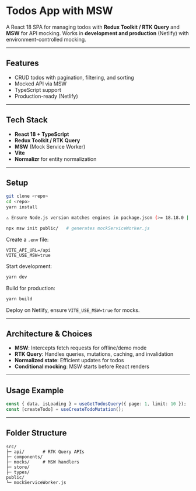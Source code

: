 # Todos App with MSW

A React 18 SPA for managing todos with **Redux Toolkit / RTK Query** and **MSW** for API mocking. Works in **development and production** (Netlify) with environment-controlled mocking.

---

## Features

* CRUD todos with pagination, filtering, and sorting
* Mocked API via MSW
* TypeScript support
* Production-ready (Netlify)

---

## Tech Stack

* **React 18 + TypeScript**
* **Redux Toolkit / RTK Query**
* **MSW** (Mock Service Worker)
* **Vite**
* **Normalizr** for entity normalization

---

## Setup

```bash
git clone <repo>
cd <repo>
yarn install

⚠️ Ensure Node.js version matches engines in package.json (>= 18.18.0 || >=20.9.0).

npx msw init public/   # generates mockServiceWorker.js
```

Create a `.env` file:

```env
VITE_API_URL=/api
VITE_USE_MSW=true
```

Start development:

```bash
yarn dev
```

Build for production:

```bash
yarn build
```

Deploy on Netlify, ensure `VITE_USE_MSW=true` for mocks.

---

## Architecture & Choices

* **MSW**: Intercepts fetch requests for offline/demo mode
* **RTK Query**: Handles queries, mutations, caching, and invalidation
* **Normalized state**: Efficient updates for todos
* **Conditional mocking**: MSW starts before React renders

---

## Usage Example

```ts
const { data, isLoading } = useGetTodosQuery({ page: 1, limit: 10 });
const [createTodo] = useCreateTodoMutation();
```

---

## Folder Structure

```
src/
├─ api/       # RTK Query APIs
├─ components/
├─ mocks/     # MSW handlers
├─ store/
├─ types/
public/
└─ mockServiceWorker.js
```


